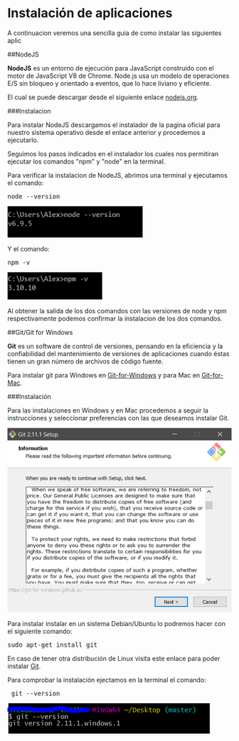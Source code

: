 Instalación de aplicaciones
==

A continuacion veremos una sencilla guia de como instalar las siguientes aplic

##NodeJS

**NodeJS** es un entorno de ejecución para JavaScript construido con el motor de JavaScript V8 de Chrome. Node.js usa un modelo de operaciones E/S sin bloqueo y orientado a eventos, que lo hace liviano y eficiente.

El cual se puede descargar desde el siguiente enlace [nodejs.org](https://nodejs.org/es/download/).

###Instalacion

Para instalar NodeJS descargamos el instalador de la pagina oficial para nuestro sistema operativo desde el enlace anterior y procedemos a ejecutarlo.

Seguimos los pasos indicados en el instalador los cuales nos permitiran ejecutar los comandos "npm" y "node" en la terminal.

Para verificar la instalacion de NodeJS, abrimos una terminal y ejecutamos el comando:<pre>node --version</pre>

![node version](imgs/nodeversion.PNG)

Y el comando: <pre>npm -v</pre>

![node version](imgs/npm.PNG)

Al obtener la salida de los dos comandos con las versiones de node y npm respectivamente podemos confirmar la instalacion de los dos comandos.


##Git/Git for Windows

**Git** es un software de control de versiones, pensando en la eficiencia y la confiabilidad del mantenimiento de versiones de aplicaciones cuando éstas tienen un gran número de archivos de código fuente.

Para instalar git para Windows en [Git-for-Windows](https://git-scm.com/download/win) y para Mac en [Git-for-Mac](https://git-scm.com/download/mac).

###Instalación

Para las instalaciones en Windows y en Mac procedemos a seguir la instrucciones y seleccionar preferencias con las que deseamos instalar Git.

![git win](imgs/gitw.PNG)

Para instalar instalar en un sistema Debian/Ubuntu lo podremos hacer con el siguiente comando: 
<pre>sudo apt-get install git </pre>
En caso de tener otra distribución de Linux visita este enlace para poder instalar [Git](https://git-scm.com/download/linux).

Para comprobar la instalación ejectamos en la terminal el comando: <pre> git --version </pre>
![git win](imgs/gitv.PNG)



##